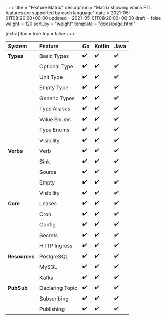 +++
title = "Feature Matrix"
description = "Matrix showing which FTL features are supported by each language"
date = 2021-05-01T08:20:00+00:00
updated = 2021-05-01T08:20:00+00:00
draft = false
weight = 120
sort_by = "weight"
template = "docs/page.html"

[extra]
toc = true
top = false
+++

| System        | Feature         | Go   | Kotlin | Java |
| :------------ | :-------------- | :--- | :----- | :--- |
| **Types**     | Basic Types     | ✔️    | ✔️      | ✔️    |
|               | Optional Type   | ✔️    | ✔️      | ✔️    |
|               | Unit Type       | ✔️    | ✔️      | ✔️    |
|               | Empty Type      | ✔️    | ✔️      | ✔️    |
|               | Generic Types   | ✔️    | ✔️      | ✔️    |
|               | Type Aliases    | ✔️    | ✔️      | ✔️    |
|               | Value Enums     | ✔️    | ✔️      | ✔️    |
|               | Type Enums      | ✔️    | ✔️      | ✔️    |
|               | Visibility      | ✔️    | ✔️      | ✔️    |
| **Verbs**     | Verb            | ✔️    | ✔️      | ✔️    |
|               | Sink            | ✔️    | ✔️      | ✔️    |
|               | Source          | ✔️    | ✔️      | ✔️    |
|               | Empty           | ✔️    | ✔️      | ✔️    |
|               | Visibility      | ✔️    | ✔️      | ✔️    |
| **Core**      | Leases          | ✔️    | ✔️      | ✔️    |
|               | Cron            | ✔️    | ✔️      | ✔️    |
|               | Config          | ✔️    | ✔️      | ✔️    |
|               | Secrets         | ✔️    | ✔️      | ✔️    |
|               | HTTP Ingress    | ✔️    | ✔️      | ✔️    |
| **Resources** | PostgreSQL      | ✔️    | ✔️      | ✔️    |
|               | MySQL           | ✔️    | ✔️      | ✔️    |
|               | Kafka           | ✔️    | ✔️      | ✔️    |
| **PubSub**    | Declaring Topic | ✔️    | ✔️      | ✔️    |
|               | Subscribing     | ✔️    | ✔️      | ✔️    |
|               | Publishing      | ✔️    | ✔️      | ✔️    |
